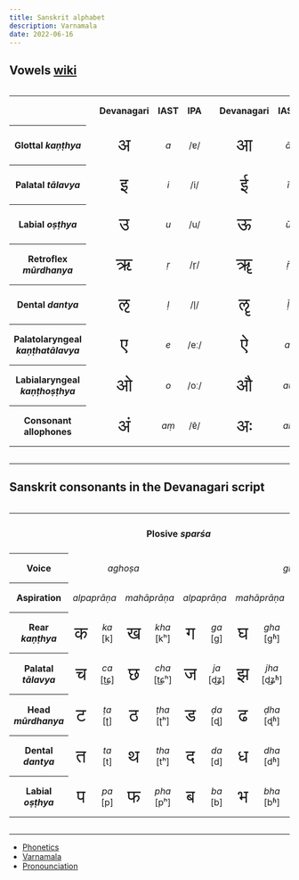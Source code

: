```yaml
---
title: Sanskrit alphabet
description: Varnamala
date: 2022-06-16
---
```


<style scoped>
.hor {
  overflow-x: scroll;
  max-width: 100wv;
}

table td, table th {
  padding: 1em 0.5em;
}

[lang="und-Deva"] {
  font-size: 2em;
}
</style>

## Vowels [wiki](https://en.wikipedia.org/wiki/Sanskrit#Vowels)

<div class="hor">
<table class="mx-auto" style="text-align:center">
<tbody><tr>
<th>
</th>
<td rowspan="10">
</td>
<th>Devanagari
</th>
<th>IAST
</th>
<th>IPA
</th>
<td rowspan="10">
</td>
<th>Devanagari
</th>
<th>IAST
</th>
<th>IPA
</th></tr>
<tr>
<th>Glottal <i lang="sa-Latn">kaṇṭhya</i>
</th>
<td ><span lang="und-Deva">अ</span>
</td>
<td><i lang="sa-Latn">a</i>
</td>
<td>/ɐ/
</td>
<td ><span lang="und-Deva">आ</span>
</td>
<td><i lang="sa-Latn">ā</i>
</td>
<td>/ɑː/
</td></tr>
<tr>
<th>Palatal <i lang="sa-Latn">tālavya</i> 
</th>
<td ><span lang="und-Deva">इ</span>
</td>
<td><i lang="sa-Latn">i</i>
</td>
<td>/i/
</td>
<td ><span lang="und-Deva">ई</span>
</td>
<td><i lang="sa-Latn">ī</i>
</td>
<td>/iː/
</td></tr>
<tr>
<th>Labial <i lang="sa-Latn">oṣṭhya</i> 
</th>
<td ><span lang="und-Deva">उ</span>
</td>
<td><i lang="sa-Latn">u</i>
</td>
<td>/u/
</td>
<td ><span lang="und-Deva">ऊ</span>
</td>
<td><i lang="sa-Latn">ū</i>
</td>
<td>/uː/
</td></tr>
<tr>
<th>Retroflex <i lang="sa-Latn">mūrdhanya</i> 
</th>
<td ><span lang="und-Deva">ऋ</span>
</td>
<td><i lang="sa-Latn">ṛ</i> 
</td>
<td>/r̩/
</td>
<td ><span lang="und-Deva">ॠ</span>
</td>
<td><i lang="sa-Latn">ṝ</i> 
</td>
<td>/r̩ː/
</td></tr>
<tr>
<th>Dental <i lang="sa-Latn">dantya</i> 
</th>
<td ><span lang="und-Deva">ऌ</span>
</td>
<td><i lang="sa-Latn">ḷ</i>
</td>
<td>/l̩/
</td>
<td ><span lang="und-Deva">ॡ</span>
</td>
<td><i lang="sa-Latn">ḹ</i>
</td>
<td>/l̩ː/
</td></tr>
<tr>
<th>Palatolaryngeal <i lang="sa-Latn">kaṇṭhatālavya</i> 
</th>
<td ><span lang="und-Deva">ए</span>
</td>
<td><i lang="sa-Latn">e</i>
</td>
<td>/eː/
</td>
<td ><span lang="und-Deva">ऐ</span>
</td>
<td><i lang="sa-Latn">ai</i>
</td>
<td>/ɑj/
</td></tr>
<tr>
<th>Labialaryngeal  <i lang="sa-Latn">kaṇṭhoṣṭhya</i>
</th>
<td ><span lang="und-Deva">ओ</span>
</td>
<td><i lang="sa-Latn">o</i> 
</td>
<td>/oː/
</td>
<td ><span lang="und-Deva">औ</span>
</td>
<td><i lang="sa-Latn">au</i>
</td>
<td>/ɑw/
</td></tr>
<tr>
<th>Consonant allophones
</th>
<td ><span lang="und-Deva">अं</span>
</td>
<td><i lang="sa-Latn">aṃ</i>
</td>
<td>/ɐ̃/
</td>
<td ><span lang="und-Deva">अः</span>
</td>
<td><i lang="sa-Latn">aḥ</i>
</td>
<td>/ɐh/
</td></tr></tbody></table>
</div>

---

## Sanskrit consonants in the Devanagari script

<div class="hor">
<table class="mx-auto" style="text-align:center">
<tbody><tr>
<th>
</th>
<th colspan="8">Plosive <i lang="sa-Latn">sparśa</i> 
</th>
<th colspan="2">Nasal <i lang="sa-Latn">anunāsika</i> 
</th>
<th colspan="2">Approximants <i lang="sa-Latn">antastha</i> 
</th>
<th colspan="2">Sibilants <i lang="sa-Latn">ūṣman/saṃgharṣhī</i> 
</th></tr>
<tr>
<th>Voice
</th>
<td colspan="4"><i lang="sa-Latn">aghoṣa</i>
</td>
<td colspan="8" ><i lang="sa-Latn">ghoṣa</i>
</td>
<td colspan="2"><i lang="sa-Latn">aghoṣa</i>
</td></tr>
<tr>
<th>Aspiration
</th>
<td colspan="2"><i lang="sa-Latn">alpaprāṇa</i>
</td>
<td colspan="2" ><i lang="sa-Latn">mahāprāṇa</i>
</td>
<td colspan="2"><i lang="sa-Latn">alpaprāṇa</i>
</td>
<td colspan="2" ><i lang="sa-Latn">mahāprāṇa</i>
</td>
<td colspan="4"><i lang="sa-Latn">alpaprāṇa</i>
</td>
<td colspan="2" ><i lang="sa-Latn">mahāprāṇa</i>
</td></tr>
<tr>
<th>Rear <i lang="sa-Latn">kaṇṭhya</i>
</th>
<td ><span lang="und-Deva">क</span></td>
<td><i lang="sa-Latn">ka</i><br>[k]
</td>
<td ><span lang="und-Deva">ख</span></td>
<td><i lang="sa-Latn">kha</i><br>[kʰ]
</td>
<td ><span lang="und-Deva">ग</span></td>
<td><i lang="sa-Latn">ga</i><br>[ɡ]
</td>
<td ><span lang="und-Deva">घ</span></td>
<td><i lang="sa-Latn">gha</i><br>[ɡʱ]
</td>
<td ><span lang="und-Deva">ङ</span></td>
<td><i lang="sa-Latn">ṅa</i><br>[ŋ]
</td>
<td ><span lang="und-Deva">ह</span></td>
<td><i lang="sa-Latn">ha</i><br>[ɦ]
</td></tr>
<tr>
<th>Palatal <i lang="sa-Latn">tālavya</i>
</th>
<td ><span lang="und-Deva">च</span></td>
<td><i lang="sa-Latn">ca</i><br>[t͜ɕ]
</td>
<td ><span lang="und-Deva">छ</span></td>
<td><i lang="sa-Latn">cha</i><br>[t͜ɕʰ]
</td>
<td ><span lang="und-Deva">ज</span></td>
<td><i lang="sa-Latn">ja</i><br>[d͜ʑ]
</td>
<td ><span lang="und-Deva">झ</span></td>
<td><i lang="sa-Latn">jha</i><br>[d͜ʑʱ]
</td>
<td ><span lang="und-Deva">ञ</span></td>
<td><i lang="sa-Latn">ña</i><br>[ɲ]
</td>
<td ><span lang="und-Deva">य</span></td>
<td><i lang="sa-Latn">ya</i><br>[j]
</td>
<td ><span lang="und-Deva">श</span></td>
<td><i lang="sa-Latn">śa</i><br>[ɕ]
</td></tr>
<tr>
<th>Head <i lang="sa-Latn">mūrdhanya</i> 
</th>
<td ><span lang="und-Deva">ट</span></td>
<td><i lang="sa-Latn">ṭa</i><br>[ʈ]
</td>
<td ><span lang="und-Deva">ठ</span></td>
<td><i lang="sa-Latn">ṭha</i><br>[ʈʰ]
</td>
<td ><span lang="und-Deva">ड</span></td>
<td><i lang="sa-Latn">ḍa</i><br>[ɖ]
</td>
<td ><span lang="und-Deva">ढ</span></td>
<td><i lang="sa-Latn">ḍha</i><br>[ɖʱ]
</td>
<td ><span lang="und-Deva">ण</span></td>
<td><i lang="sa-Latn">ṇa</i><br>[ɳ]
</td>
<td ><span lang="und-Deva">र</span></td>
<td><i lang="sa-Latn">ra</i><br>[ɽ]
</td>
<td ><span lang="und-Deva">ष</span></td>
<td><i lang="sa-Latn">ṣa</i><br>[ʂ]
</td></tr>
<tr>
<th>Dental <i lang="sa-Latn">dantya</i>
</th>
<td ><span lang="und-Deva">त</span></td>
<td><i lang="sa-Latn">ta</i><br>[t]
</td>
<td ><span lang="und-Deva">थ</span></td>
<td><i lang="sa-Latn">tha</i><br>[tʰ]
</td>
<td ><span lang="und-Deva">द</span></td>
<td><i lang="sa-Latn">da</i><br>[d]
</td>
<td ><span lang="und-Deva">ध</span></td>
<td><i lang="sa-Latn">dha</i><br>[dʱ]
</td>
<td ><span lang="und-Deva">न</span></td>
<td><i lang="sa-Latn">na</i><br>[n]
</td>
<td ><span lang="und-Deva">ल</span></td>
<td><i lang="sa-Latn">la</i><br>[l]
</td>
<td ><span lang="und-Deva">स</span></td>
<td><i lang="sa-Latn">sa</i><br>[s]
</td></tr>
<tr>
<th>Labial <i lang="sa-Latn">oṣṭhya</i>
</th>
<td ><span lang="und-Deva">प</span></td>
<td><i lang="sa-Latn">pa</i><br>[p]
</td>
<td ><span lang="und-Deva">फ</span></td>
<td><i lang="sa-Latn">pha</i><br>[pʰ]
</td>
<td ><span lang="und-Deva">ब</span></td>
<td><i lang="sa-Latn">ba</i><br>[b]
</td>
<td ><span lang="und-Deva">भ</span></td>
<td><i lang="sa-Latn">bha</i><br>[bʱ]
</td>
<td ><span lang="und-Deva">म</span></td>
<td><i lang="sa-Latn">ma</i><br>[m]
</td>
<td ><span lang="und-Deva">व</span></td>
<td><i lang="sa-Latn">va</i><br>[ʋ]
</td></tr></tbody></table></div>

---

- [Phonetics](/books/alphabet/OP_Introduction_Sanskrit_Varnamala.pdf)
- [Varnamala](/books/alphabet/sands001.pdf)
- [Pronounciation](/books/alphabet/Sanskrit%20Alphabet.pdf)

<youtube-embed id="wMUtExMVZ-4" />
